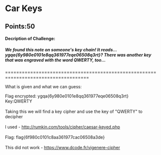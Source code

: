 # Car Keys

## Points:50
#### Decription of Challenge:
##### We found this note on someone's key chain! It reads... ygqa{6y980e0101e8qq361977eqe06508q3rt}? There was another key that was engraved with the word QWERTY, too...
====================================================================================

<p>What is given and what we can guess:<br>

Flag encrypted: ygqa{6y980e0101e8qq361977eqe06508q3rt}<br>Key:QWERTY<br>
<br>
Taking this we will find a key cipher and use the key of "QWERTY" to decipher<br>
<br>
I used - http://rumkin.com/tools/cipher/caesar-keyed.php<br>
<br>
Flag: flag{6f980c0101c8aa361977cac06508a3de}<br>
<br>
This did not work  - https://www.dcode.fr/vigenere-cipher<p>



